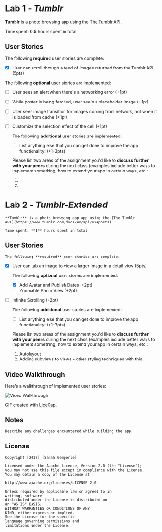 # Lab 1 - *Tumblr*

**Tumblr** is a photo browsing app using the [The Tumblr
API](https://www.tumblr.com/docs/en/api/v2#posts).

Time spent: **0.5** hours spent in total

## User Stories

The following **required** user stories are complete:

  - [X] User can scroll through a feed of images returned from the Tumblr API
(5pts)

  The following **optional** user stories are implemented:

  - [ ] User sees an alert when there's a networking error (+1pt)
  - [ ] While poster is being fetched, user see's a placeholder image (+1pt)
  - [ ] User sees image transition for images coming from network, not when it
  is loaded from cache (+1pt)
- [ ] Customize the selection effect of the cell (+1pt)

  The following **additional** user stories are implemented:

  - [ ] List anything else that you can get done to improve the app
functionality! (+1-3pts)

  Please list two areas of the assignment you'd like to **discuss further
  with your peers** during the next class (examples include better ways to
      implement something, how to extend your app in certain ways, etc):

    1.
    2.

# Lab 2 - *Tumblr-Extended*

    **Tumblr** is a photo browsing app app using the [The Tumblr
    API](https://www.tumblr.com/docs/en/api/v2#posts).

    Time spent: **1** hours spent in total

## User Stories

    The following **required** user stories are complete:

- [X] User can tab an image to view a larger image in a detail view (5pts)

  The following **optional** user stories are implemented:

  - [X] Add Avatar and Publish Dates (+2pt)
  - [ ] Zoomable Photo View (+2pt)
- [ ] Infinite Scrolling (+2pt)

  The following **additional** user stories are implemented:

  - [ ] List anything else that you can get done to improve the app
functionality! (+1-3pts)

  Please list two areas of the assignment you'd like to **discuss further with
  your peers** during the next class (examples include better ways to implement
      something, how to extend your app in certain ways, etc):

    1. Autolayout
    2. Adding subviews to views - other styling techniques with this.

## Video Walkthrough

Here's a walkthrough of implemented user stories:


<img src='https://i.imgur.com/Pe2k9ef.gif' title='Video
    Walkthrough' width='' alt='Video Walkthrough' />


GIF created with [LiceCap](http://www.cockos.com/licecap/).


## Notes

    Describe any challenges encountered while building the app.

## License

    Copyright [2017] [Sarah Gemperle]

    Licensed under the Apache License, Version 2.0 (the "License");
    you may not use this file except in compliance with the License.
    You may obtain a copy of the License at

    http://www.apache.org/licenses/LICENSE-2.0

    Unless required by applicable law or agreed to in
    writing, software
    distributed under the License is distributed on
    an "AS IS" BASIS,
    WITHOUT WARRANTIES OR CONDITIONS OF ANY
    KIND, either express or implied.
    See the License for the specific
    language governing permissions and
    limitations under the License.
